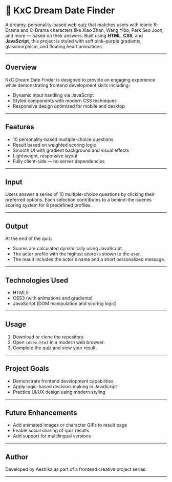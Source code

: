 # 💖 KxC Dream Date Finder

A dreamy, personality-based web quiz that matches users with iconic K-Drama and C-Drama characters like Xiao Zhan, Wang Yibo, Park Seo Joon, and more — based on their answers. Built using **HTML**, **CSS**, and **JavaScript**, this project is styled with soft pink–purple gradients, glassmorphism, and floating heart animations.

---

## Overview

KxC Dream Date Finder is designed to provide an engaging experience while demonstrating frontend development skills including:

- Dynamic input handling via JavaScript
- Styled components with modern CSS techniques
- Responsive design optimized for mobile and desktop

---

## Features

- 10 personality-based multiple-choice questions
- Result based on weighted scoring logic
- Smooth UI with gradient background and visual effects
- Lightweight, responsive layout
- Fully client-side — no server dependencies

---

## Input

Users answer a series of 10 multiple-choice questions by clicking their preferred options. Each selection contributes to a behind-the-scenes scoring system for 8 predefined profiles.

---

## Output

At the end of the quiz:
- Scores are calculated dynamically using JavaScript.
- The actor profile with the highest score is shown to the user.
- The result includes the actor's name and a short personalized message.

---

## Technologies Used

- HTML5
- CSS3 (with animations and gradients)
- JavaScript (DOM manipulation and scoring logic)

---

## Usage

1. Download or clone the repository.
2. Open `index.html` in a modern web browser.
3. Complete the quiz and view your result.

---

## Project Goals

- Demonstrate frontend development capabilities
- Apply logic-based decision-making in JavaScript
- Practice UI/UX design using modern styling

---

## Future Enhancements

- Add animated images or character GIFs to result page
- Enable social sharing of quiz results
- Add support for multilingual versions

---

## Author

Developed by Aeshika as part of a frontend creative project series.

---